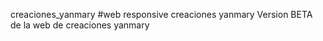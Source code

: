  creaciones_yanmary
#web responsive creaciones yanmary
Version BETA de la web de creaciones yanmary
